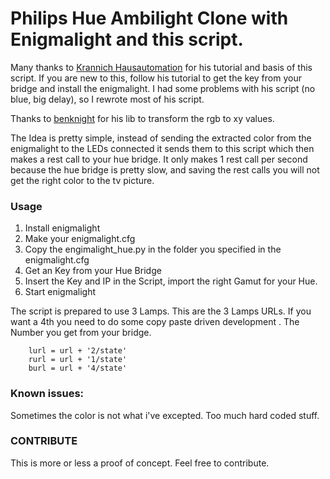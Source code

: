 # Philips Hue Ambilight Clone with Enigmalight and this script.


Many thanks to [Krannich Hausautomation](http://blog.krannich.de/2015/12/ambilight-mit-enigmalight-und-philips-hue-bridge/) for his tutorial and basis of this script.
If you are new to this, follow his tutorial to get the key from your bridge and install the enigmalight. I had some problems with his script (no blue, big delay), so I rewrote most of his script.

Thanks to  [benknight](https://github.com/benknight/hue-python-rgb-converter) for his lib to transform the rgb to xy values.

The Idea is pretty simple, instead of sending the extracted color from the enigmalight to the LEDs connected it sends them to this script which then makes a rest call to your hue bridge.
It only makes 1 rest call per second because the hue bridge is pretty slow, and saving the rest calls you will not get the right color to the tv picture.


### Usage

1. Install enigmalight 
2. Make your enigmalight.cfg
3. Copy the engimalight_hue.py in the folder you specified in the enigmalight.cfg
4. Get an Key from your Hue Bridge
5. Insert the Key and IP in the Script, import the right Gamut for your Hue.
6. Start enigmalight


The script is prepared to use 3 Lamps.  This are the 3 Lamps URLs. If you want a 4th you need to do some copy paste driven development . The Number you get from your bridge.

	
    	lurl = url + '2/state'
    	rurl = url + '1/state'
    	burl = url + '4/state'


### Known issues:

Sometimes the color is not what i've excepted.
Too much hard coded stuff.
 

 ### CONTRIBUTE

 This is more or less a proof of concept. Feel free to contribute.
